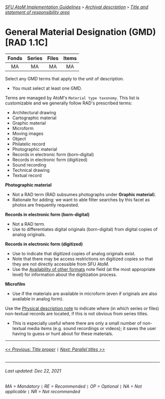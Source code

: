 ###### [SFU AtoM Implementation Guidelines](../README.md) `>` [Archival description](overview.md) `>` [Title and statement of responsibility area](overview.md#title-and-statement-of-responsibility-area)

# General Material Designation (GMD) [RAD 1.1C]

| Fonds 	| Series 	| Files 	| Items 	|
|:-----:	|:------:	|:-----:	|:-----:	|
|   MA    |   MA    |   MA  	|   MA  	|

Select any GMD terms that apply to the unit of description.
- You must select at least one GMD.

Terms are managed by AtoM's `Material type taxonomy`. This list is customizable and we generally follow RAD's prescribed terms:
- Architectural drawing
- Cartographic material
- Graphic material
- Microform
- Moving images
- Object
- Philatelic record
- Photographic material
- Records in electronic form (born-digital)
- Records in electronic form (digitized)
- Sound recording
- Technical drawing
- Textual record

**Photographic material**
- Not a RAD term (RAD subsumes photographs under **Graphic material**).
- Rationale for adding: we want to able filter searches by this facet as photos are frequently requested.

**Records in electronic form (born-digital)**
- Not a RAD term.
- Use to differentiates digital originals (born-digital) from digital copies of analog originals.

**Records in electronic form (digitized)**
- Use to indicate that digitized copies of analog originals exist.
- Note that there may be access restrictions on digitized copies so that they are not directly accessible from SFU AtoM.
- Use the [Availability of other formats](availability-of-other-formats.md) note field (at the most appropriate level) for information about the digitization process.

**Microfilm**
- Use if the materials are available in microform (even if originals are also available in analog form).

Use the [Physical description note](physical-description-note.md) to indicate where (in which series or files) non-textual records are located, if this is not obvious from series titles.
- This is especially useful where there are only a small number of non-textual media items (e.g. sound recordings or videos); it saves the user having to guess or hunt about for these materials.

---
###### [<< Previous: Title proper](title-proper.md) `|` [Next: Parallel titles >>](parallel-titles.md)
---
###### Last updated: Dec 22, 2021
###### MA = Mandatory `|` RE = Recommended `|` OP = Optional `|` NA = Not applicable `|` NR = Not recommended
